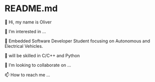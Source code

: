 # README.md


👋 Hi, my name is Oliver

👀 I’m interested in ...

🌱 Embedded Software Developer Student focusing on Autonomous and Electrical Vehicles.

💪 will be skilled in C/C++ and Python

💞️ I’m looking to collaborate on ...

📫 How to reach me ...
